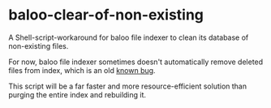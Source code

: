 # baloo-clear-of-non-existing

A Shell-script-workaround for baloo file indexer to clean its database of non-existing files.

For now, baloo file indexer sometimes doesn't automatically remove deleted files from index, which is an old [known bug](https://bugs.kde.org/show_bug.cgi?id=353874).

This script will be a far faster and more resource-efficient solution than purging the entire index and rebuilding it.

